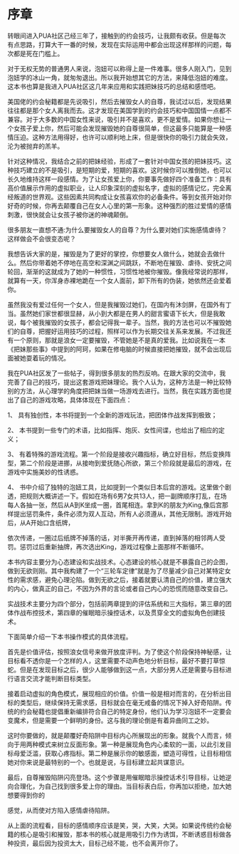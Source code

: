 # 序章

转眼间进入PUA社区己经三年了，接触到的约会技巧，让我颇有收获。但是每次有点思路，打算大干一番的时候，发现在实际运用中都会出现这样那样的问题，每次都是死在门槛上。

对于无权无势的普通男人来说，泡妞可以称得上是一件难事。很多人刚入门，见到泡妞学的冰山一角，就匆匆退出。所以我开始想其它的方法，来降低泡妞的难度。这本书也算是我进入PUA社区这几年来应用和实践把妹技巧的总结和感悟吧。

美国佬的约会秘籍都是先说吸引，然后去摧毁女人的自尊，我试过以后，发现结果往往都是那个女人离我而去。这才发现在美国学到的约会技巧和中国国情一点都不兼容。对于大多数的中国女性来说，吸引并不是喜欢，更不是爱情。如果你想让一个女孩子爱上你，然后可能会发现摧毁她的自尊很简单，但这最多只能算是一种感情压迫。这种方法用得好，也许可以顺利地上床，但是很快你的吸引力就会失效，沦为被抛弃的羔羊。

针对这种情况，我结合之前的把妹经验，形成了一套针对中国女孩的把妹技巧。这种技巧建立的不是吸引，是短期的爱，短期的喜欢。这时候你可以推倒她，也可以长久地维持这样一段感情。为了让女孩爱上你，你要事先做好四个准备工作：具有高价值展示作用的虚拟职业，让人印象深刻的虚拟名字，虚拟的感情记忆，完全离经叛道的世界观。这些因素共同构成让女孩喜欢你的必备条件。等到女孩开始对你好奇的时候，你再去颠覆自己在女人心里的第一形象。这种强烈的胜过爱情的感情刺激，很快就会让女孩子被你迷的神魂颠倒。

很多朋友一直想不通:为什么要摧毁女人的自尊？为什么要对她们实施感情虐待？这样做会不会很变态呢？

我想告诉大家的是，摧毁是为了更好的掌控，你想要女人做什么，她就会去做什么。然后你带着她不停地在高空和深渊之间跳跃，不断地在摧毁、虐待、安抚之间轮回，渐渐的这就成为了她的一种惯性，习惯性地被你摧毁。像我经常说的那样，就算有一天，你浑身赤裸地跪在一个女人面前，卸下所有的伪装，她依然还会爱着你。

虽然我没有爱过任何一个女人，但是我摧毁过她们，在国内有沐剑屏，在国外有丁当。虽然她们家世都很显赫，从小到大都是在男人的甜言蜜语下长大，但是我敢说，每个被我摧毁的女孩子，都会记得我一辈子。当然，我的方法也可以不摧毁她们的自尊，把握好运用技巧的过程，照样可以作为长期交往关系来发展。不过我还有一个原则，那就是浪女一定要摧毁，不管她是不是真的爱我。比如说我在一本《把妹那些事》中提到的阿珂，如果在修电脑的时候直接把她摧毁，就不会出现后面被她耍着玩的情况。

我在PUA社区发了一些帖子，得到很多朋友的热烈反响。在跟大家的交流中，我完善了自己的技巧，提出这套游戏把妹理论。我个人认为，这种方法是一种比较特别的方法，从心理学的角度把把妹当做一场游戏去进行。当然，我在实践方面也提出了自己的游戏攻略，具体体现在下面四点：

1、	具有独创性，本书将提到一个全新的游戏玩法，把团体作战发挥到极致；

2、	本书提到一些专门的术语，比如指挥、炮灰、女性间谍，也给出了相应的定义；

3、	有着特殊的游戏流程。第一个阶段是接收兴趣指标，确立好目标，然后变换阵型，第二个阶段是进挪，从接吻到爱抚随心所欲，第三个阶段就是最后的游戏，在游戏中实施美妙的性诱惑。

4、	书中介绍了独特的泡妞工具，比如提到一个类似日本后宫的游戏。这里做个剧透，把规则大概讲述一下。假如在场有6男7女共13人，把一副牌顺序打乱，在场每人各抽一张，然后从A到K坐成一圈，首尾相连。拿到K的朋友为King,像后宫那样提出惩罚条件，条件必须为双人互动，所有人必须遵从，其他无限制。游戏开始后，从A开始口含纸牌，

依次传递，一圈过后纸牌不掉落的话，对半撕开再传递，直到掉落的相邻两人受罚。惩罚过后重新抽牌，再次选出King，游戏过程像上面那样不断循环。

本书内容主要分为心态建设和实战技术。心态建设的核心就是不暴露自己的企图，做到无欲则刚。其中我构建了一个“三轮车定律”就是为了尽量减少自己对某特定女性的需求感，避免心理沦陷。做到无欲之后，接着就要认清自己的价值，建立强大的内心，做真正的自己，不因为外界的言论或者自己内心的恐慌而随意改变自己。

实战技术主要分为四个部分，包括前两章提到的评估系统和三大指标，第三章的团体作战布控技术，第四章的催眠暗示操控话术，以及贯穿全文的虚拟角色创建技术。

下面简单介绍一下本书操作模式的具体流程。

首先是价值评估，按照浪女信号来做开放度评判。为了使这个阶段保持神秘感，让目标看不透你是一个怎样的人，这里需要不动声色地分析目标，最好不要打草惊蛇。但是在发现目标之后，很少人能够做到这一点，大部分男人还是需要与目标进行语言交流才能判断目标类型。

接着启动虚拟的角色模式，展现相应的价值。价值一般是相对而言的，在分析出目标的类型后，继续保持无需求感，目标就会在毫无戒备的情况下掉入好奇陷阱。传统的约会秘籍也提倡重新编排符合自己的特定身份，他们认为学习泡妞不一定要会变魔术，但是需要一个鲜明的身份。这与我的理论倒是有着异曲同工之妙。

这时你要做的，就是颠覆好奇陷阱中目标内心所展现出的形象。就我个人而言，倾向于用两种模式来树立反面形象。第一种是展现角色内心柔软的一面，以此引发目标母爱泛滥，获取心疼指标。第二种是展示你的敏感面，塑造可得性，让目标相信她对你来说是最特别的一个。也就是说，与目标建立起共谋意识。

最后，自尊摧毁陷阱闪亮登场。这个步骤是用催眠暗示操控话术引导目标，让她逆向合理化，为自己找到很多爱上你的理由。当目标表白后，你再加以拒绝，加大她想要得到你的

感觉，从而使对方陷入感情虐待陷阱。

从上面的流程看，目标的感情顺序应该是笑，哭，大笑，大哭。如果说传统约会秘籍的核心是吸引和摧毁，那本书的核心就是用吸引力作为诱饵，不断诱惑目标做各种投资，最后因为投资太大，目标己经不能，也不会离开你了。